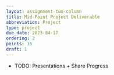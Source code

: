 ```yaml
---
layout: assignment-two-column
title: Mid-Point Project Deliverable
abbreviation: Project
type: project
due_date: 2023-04-17
ordering: 2
points: 15
draft: 1
---
```


* TODO: Presentations + Share Progress